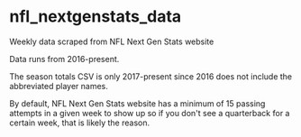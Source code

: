 # nfl_nextgenstats_data
 Weekly data scraped from NFL Next Gen Stats website

Data runs from 2016-present.

The season totals CSV is only 2017-present since 2016 does not include the abbreviated player names.

By default, NFL Next Gen Stats website has a minimum of 15 passing attempts in a given week to show up so if you don't see a quarterback for a certain week, that is likely the reason. 
